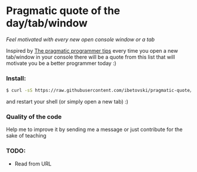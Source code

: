 # Pragmatic quote of the day/tab/window

*Feel motivated with every new open console window or a tab*

Inspired by [The pragmatic programmer tips](https://pragprog.com/the-pragmatic-programmer/extracts/tips) every time you open a new tab/window in your console there will be a quote from this list that will motivate you be a better programmer today :)

### Install:

```bash
$ curl -sS https://raw.githubusercontent.com/ibetovski/pragmatic-quote/master/install.sh | sh
```
and restart your shell (or simply open a new tab) :)

### Quality of the code
Help me to improve it by sending me a message or just contribute for the sake of teaching

### TODO:
* Read from URL